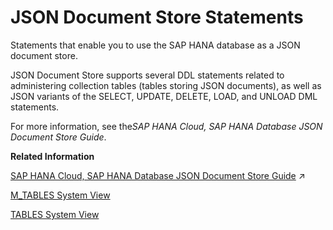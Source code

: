 <!-- loio2282aef7db6846b68f09d72be04cb9c0 -->

# JSON Document Store Statements

Statements that enable you to use the SAP HANA database as a JSON document store.



JSON Document Store supports several DDL statements related to administering collection tables \(tables storing JSON documents\), as well as JSON variants of the SELECT, UPDATE, DELETE, LOAD, and UNLOAD DML statements.

For more information, see the*SAP HANA Cloud, SAP HANA Database JSON Document Store Guide*.

**Related Information**  


[SAP HANA Cloud, SAP HANA Database JSON Document Store Guide](https://help.sap.com/viewer/f2d68919a1ad437fac08cc7d1584ff56/2023_4_QRC/en-US/dca379e9c94940e998d9d4b5c656d1bd.html "This guide explains the SAP HANA JSON Document Store.") :arrow_upper_right:

[M\_TABLES System View](../../020-System-Views-Reference/022-Monitoring-Views/m-tables-system-view-20c7689.md "Provides information on row and column tables.")

[TABLES System View](../../020-System-Views-Reference/021-System-Views/tables-system-view-2101973.md "Provides information about tables in the database.")

